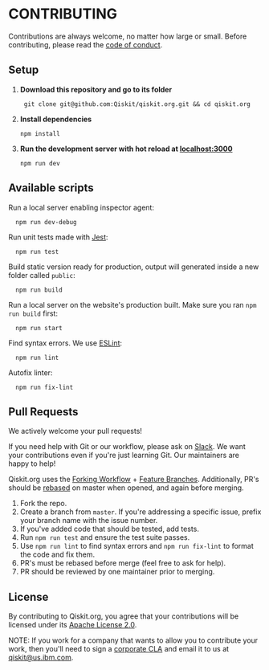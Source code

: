 # CONTRIBUTING

Contributions are always welcome, no matter how large or small. Before contributing,
please read the [code of conduct](CODE_OF_CONDUCT.md).

## Setup

1. **Download this repository and go to its folder**

    ```shell
     git clone git@github.com:Qiskit/qiskit.org.git && cd qiskit.org
    ```

2. **Install dependencies**

    ```shell
   npm install
    ```

3. **Run the development server with hot reload at [localhost:3000](localhost:3000)**

   ```shell
   npm run dev
   ```

## Available scripts

Run a local server enabling inspector agent:
```shell
  npm run dev-debug
```

Run unit tests made with [Jest](https://jestjs.io/):
```shell
  npm run test
```

Build static version ready for production, output will generated inside a new folder called `public`:
```shell
  npm run build
```

Run a local server on the website's production built. Make sure you ran `npm run build` first:
```shell
  npm run start
```

Find syntax errors. We use [ESLint](https://eslint.org/):
```shell
  npm run lint
```

Autofix linter:
```shell
  npm run fix-lint
```


## Pull Requests

We actively welcome your pull requests!

If you need help with Git or our workflow, please ask on [Slack](https://join.slack.com/t/qiskit/shared_invite/enQtODQ2NTIyOTgwMTQ3LTI0NzM2NzkzZjJhNDgzZjY5MTQzNDY3MGNiZGQzNTNkZTE4Nzg1MjMwMmFjY2UwZTgyNDlmYWQwYmZjMjE1ZTM). We want your contributions even if you're just learning Git. Our maintainers are happy to help!

Qiskit.org uses the [Forking Workflow](https://www.atlassian.com/git/tutorials/comparing-workflows/forking-workflow) + [Feature Branches](https://www.atlassian.com/git/tutorials/comparing-workflows/feature-branch-workflow). Additionally, PR's should be [rebased](https://www.atlassian.com/git/tutorials/merging-vs-rebasing) on master when opened, and again before merging.

1. Fork the repo.
2. Create a branch from `master`. If you're addressing a specific issue, prefix your branch name with the issue number.
3. If you've added code that should be tested, add tests.
4. Run `npm run test` and ensure the test suite passes.
5. Use `npm run lint` to find syntax errors and `npm run fix-lint` to format the code and fix them.
6. PR's must be rebased before merge (feel free to ask for help).
7. PR should be reviewed by one maintainer prior to merging.

## License

By contributing to Qiskit.org, you agree that your contributions will be licensed
under its [Apache License 2.0](LICENSE.txt).

NOTE: If you work for a company that wants to allow you to contribute your work,
then you'll need to sign a [corporate CLA](https://qiskit.org/license/qiskit-corporate-cla.pdf)
and email it to us at [qiskit@us.ibm.com](mailto:qiskit@us.ibm.com).
